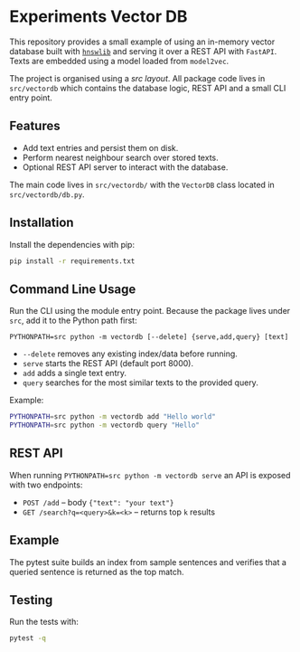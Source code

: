 # Experiments Vector DB

This repository provides a small example of using an in-memory vector
database built with [`hnswlib`](https://github.com/nmslib/hnswlib) and
serving it over a REST API with `FastAPI`.  Texts are embedded using a
model loaded from `model2vec`.

The project is organised using a *src layout*.  All package code lives
in `src/vectordb` which contains the database logic, REST API and a
small CLI entry point.

## Features

- Add text entries and persist them on disk.
- Perform nearest neighbour search over stored texts.
- Optional REST API server to interact with the database.

The main code lives in `src/vectordb/` with the `VectorDB` class located in
`src/vectordb/db.py`.

## Installation

Install the dependencies with pip:

```bash
pip install -r requirements.txt
```

## Command Line Usage

Run the CLI using the module entry point.  Because the package lives
under `src`, add it to the Python path first:

```
PYTHONPATH=src python -m vectordb [--delete] {serve,add,query} [text]
```

- `--delete` removes any existing index/data before running.
- `serve` starts the REST API (default port 8000).
- `add` adds a single text entry.
- `query` searches for the most similar texts to the provided query.

Example:

```bash
PYTHONPATH=src python -m vectordb add "Hello world"
PYTHONPATH=src python -m vectordb query "Hello"
```

## REST API

When running `PYTHONPATH=src python -m vectordb serve` an API is exposed with two endpoints:

- `POST /add` – body `{"text": "your text"}`
- `GET /search?q=<query>&k=<k>` – returns top `k` results

## Example

The pytest suite builds an index from sample sentences and verifies that a queried sentence is returned as the top match.

## Testing

Run the tests with:

```bash
pytest -q
```
